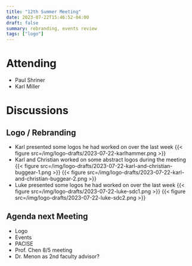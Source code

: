 ```yaml
---
title: "12th Summer Meeting"
date: 2023-07-22T15:46:52-04:00
draft: false
summary: rebranding, events review
tags: ["logo"]
---
```


# Attending

- Paul Shriner
- Karl Miller
  
# Discussions

## Logo / Rebranding

- Karl presented some logos he had worked on over the last week
{{< figure src=/img/logo-drafts/2023-07-22-karlhammer.png >}}
- Karl and Christian worked on some abstract logos during the meeting
{{< figure src=/img/logo-drafts/2023-07-22-karl-and-christian-buggear-1.png >}}
{{< figure src=/img/logo-drafts/2023-07-22-karl-and-christian-buggear-2.png >}}
- Luke presented some logos he had worked on over the last week
{{< figure src=/img/logo-drafts/2023-07-22-luke-sdc1.png >}}
{{< figure src=/img/logo-drafts/2023-07-22-luke-sdc2.png >}}

## Agenda next Meeting

- Logo
- Events
- PACISE
- Prof. Chen 8/5 meeting
- Dr. Menon as 2nd faculty advisor?